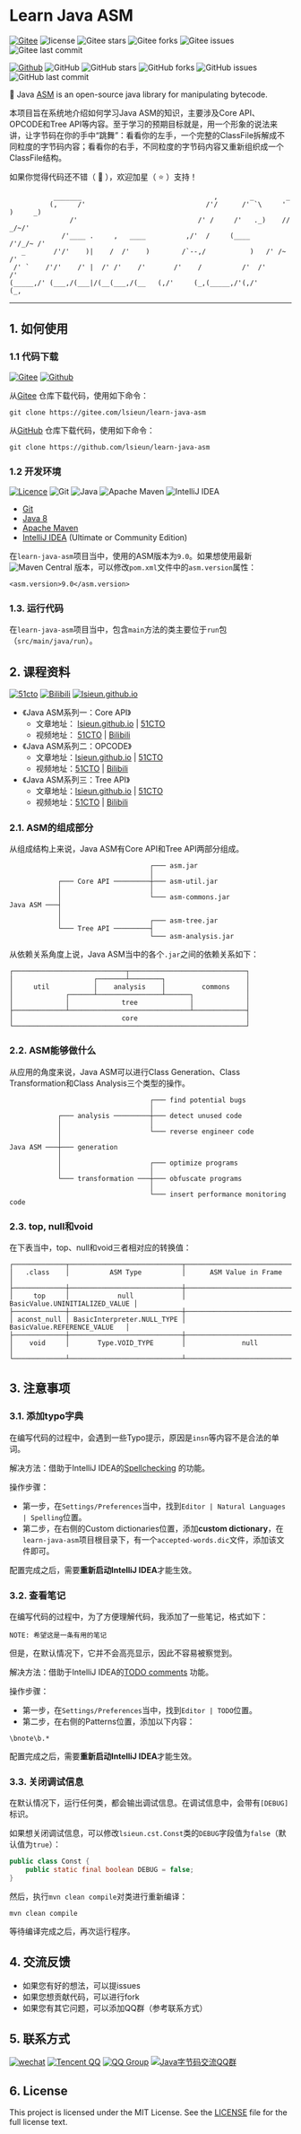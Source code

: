 # Learn Java ASM

[![Gitee](https://img.shields.io/badge/Gitee-white.svg?style=flat-square&logo=gitee&logoColor=C71D23)](https://gitee.com/lsieun/learn-java-asm)
![license](https://badg.now.sh/gitee/license/lsieun/learn-java-asm)
![Gitee stars](https://badg.now.sh/gitee/stars/lsieun/learn-java-asm)
![Gitee forks](https://badg.now.sh/gitee/forks/lsieun/learn-java-asm)
![Gitee issues](https://badg.now.sh/gitee/issues/lsieun/learn-java-asm)
![Gitee last commit](https://badg.now.sh/gitee/last-commit/lsieun/learn-java-asm)

[![Github](https://img.shields.io/badge/GitHub-white.svg?style=flat-square&logo=github&logoColor=181717)](https://github.com/lsieun/learn-java-asm)
![GitHub](https://img.shields.io/github/license/lsieun/learn-java-asm)
![GitHub stars](https://img.shields.io/github/stars/lsieun/learn-java-asm.svg)
![GitHub forks](https://img.shields.io/github/forks/lsieun/learn-java-asm.svg)
![GitHub issues](https://img.shields.io/github/issues-raw/lsieun/learn-java-asm?label=issues)
![GitHub last commit](https://img.shields.io/github/last-commit/lsieun/learn-java-asm.svg)

:maple_leaf: Java [ASM](https://asm.ow2.io/) is an open-source java library for manipulating bytecode.

本项目旨在系统地介绍如何学习Java ASM的知识，主要涉及Core API、OPCODE和Tree API等内容。至于学习的预期目标就是，用一个形象的说法来讲，让字节码在你的手中“跳舞”：看看你的左手，一个完整的ClassFile拆解成不同粒度的字节码内容；看看你的右手，不同粒度的字节码内容又重新组织成一个ClassFile结构。

如果你觉得代码还不错（ :sparkling_heart: ），欢迎加星（ :star: ）支持！

```text
           _______                                 ,        _        _        
          (,     /'                              /'/      /' `\     ' )     _)
               /'                              /' /     /'   ._)    //  _/~/' 
             /'____ .     ,   ____          ,/'  /     (____      /'/_/~ /'   
   _       /'/'    )|    /  /'    )        /`--,/           )   /' /~  /'     
 /' `    /'/'    /' |  /' /'    /'       /'    /          /'  /'     /'       
(_____,/' (___,/(___|/(__(___,/(__   (,/'     (_,(_____,/'(,/'      (_,       
```

---

## 1. 如何使用

### 1.1 代码下载

[![Gitee](https://img.shields.io/badge/Gitee-white.svg?style=flat-square&logo=gitee&logoColor=C71D23)](https://gitee.com/lsieun/learn-java-asm)
[![Github](https://img.shields.io/badge/GitHub-white.svg?style=flat-square&logo=github&logoColor=181717)](https://github.com/lsieun/learn-java-asm)

从[Gitee](https://gitee.com/lsieun/learn-java-asm) 仓库下载代码，使用如下命令：

```text
git clone https://gitee.com/lsieun/learn-java-asm
```

从[GitHub](https://github.com/lsieun/learn-java-asm) 仓库下载代码，使用如下命令：

```text
git clone https://github.com/lsieun/learn-java-asm
```

### 1.2 开发环境

[![Licence](https://img.shields.io/github/license/lsieun/learn-java-asm?style=social)](./LICENSE)
![Git](https://img.shields.io/badge/Git-white.svg?style=flat-square&logo=git&logoColor=F05032)
![Java](https://img.shields.io/badge/-Java-white.svg?style=flat-square&logo=java&logoColor=007396)
![Apache Maven](https://img.shields.io/badge/Maven-white.svg?style=flat-square&logo=Apache%20Maven&logoColor=C71A36)
![IntelliJ IDEA](https://img.shields.io/badge/IntelliJ_IDEA-white.svg?style=flat-square&logo=intellij-idea&logoColor=000000)

- [Git](https://git-scm.com/)
- [Java 8](https://www.oracle.com/java/technologies/javase/javase8-archive-downloads.html)
- [Apache Maven](https://maven.apache.org/)
- [IntelliJ IDEA](https://www.jetbrains.com/idea/download/other.html) (Ultimate or Community Edition)

在`learn-java-asm`项目当中，使用的ASM版本为`9.0`。如果想使用最新![Maven Central](https://img.shields.io/maven-central/v/org.ow2.asm/asm.svg?color=25a162&label=ASM) 版本，可以修改`pom.xml`文件中的`asm.version`属性：

```text
<asm.version>9.0</asm.version>
```

### 1.3. 运行代码

在`learn-java-asm`项目当中，包含`main`方法的类主要位于`run`包（`src/main/java/run`）。

## 2. 课程资料

[![51cto](https://img.shields.io/website/https/edu.51cto.com.svg?label=51cto)](https://edu.51cto.com/lecturer/9210464.html)
[![Bilibili](https://img.shields.io/website/https/bilibili.com.svg?label=bilibili&style=flat-square&logo=bilibili&logoColor=00A1D6)](https://space.bilibili.com/1321054247)
[![lsieun.github.io](https://img.shields.io/website/https/lsieun.github.io.svg?label=lsieun.github.io)](https://lsieun.github.io)

- 《Java ASM系列一：Core API》
  - 文章地址： [lsieun.github.io](https://lsieun.github.io/java/asm/java-asm-season-01.html) | [51CTO](https://blog.51cto.com/lsieun/2924583)
  - 视频地址： [51CTO](https://edu.51cto.com/course/28517.html) | [Bilibili](https://space.bilibili.com/1321054247/channel/seriesdetail?sid=381716)
- 《Java ASM系列二：OPCODE》
  - 文章地址：[lsieun.github.io](https://lsieun.github.io/java/asm/java-asm-season-02.html) | [51CTO](https://blog.51cto.com/lsieun/3273965)
  - 视频地址：[51CTO](https://edu.51cto.com/course/28870.html) | [Bilibili](https://space.bilibili.com/1321054247/channel/seriesdetail?sid=381716)
- 《Java ASM系列三：Tree API》
  - 文章地址：[lsieun.github.io](https://lsieun.github.io/java/asm/java-asm-season-03.html) | [51CTO](https://blog.51cto.com/lsieun/4034588)
  - 视频地址：[51CTO](https://edu.51cto.com/course/29459.html) | [Bilibili](https://space.bilibili.com/1321054247/channel/seriesdetail?sid=381716)

### 2.1. ASM的组成部分

从组成结构上来说，Java ASM有Core API和Tree API两部分组成。

```text
                                   ┌─── asm.jar
                                   │
            ┌─── Core API ─────────┼─── asm-util.jar
            │                      │
            │                      └─── asm-commons.jar
Java ASM ───┤
            │
            │                      ┌─── asm-tree.jar
            └─── Tree API ─────────┤
                                   └─── asm-analysis.jar
```

从依赖关系角度上说，Java ASM当中的各个`.jar`之间的依赖关系如下：

```text
┌────────────────────────────┬─────────────────────────────┐
│                    ┌───────┴────────┐                    │
│     util           │    analysis    │         commons    │
│             ┌──────┴────────────────┴──────┐             │
│             │             tree             │             │
├─────────────┴──────────────────────────────┴─────────────┤
│                           core                           │
└──────────────────────────────────────────────────────────┘
```

### 2.2. ASM能够做什么

从应用的角度来说，Java ASM可以进行Class Generation、Class Transformation和Class Analysis三个类型的操作。

```text
                                   ┌─── find potential bugs
                                   │
            ┌─── analysis ─────────┼─── detect unused code
            │                      │
            │                      └─── reverse engineer code
            │
Java ASM ───┼─── generation
            │
            │                      ┌─── optimize programs
            │                      │
            └─── transformation ───┼─── obfuscate programs
                                   │
                                   └─── insert performance monitoring code
```

### 2.3. top, null和void

在下表当中，top、null和void三者相对应的转换值：

```text
┌─────────────┬────────────────────────────┬────────────────────────────────┐
│   .class    │          ASM Type          │      ASM Value in Frame        │
├─────────────┼────────────────────────────┼────────────────────────────────┤
│     top     │            null            │ BasicValue.UNINITIALIZED_VALUE │
├─────────────┼────────────────────────────┼────────────────────────────────┤
│ aconst_null │ BasicInterpreter.NULL_TYPE │   BasicValue.REFERENCE_VALUE   │
├─────────────┼────────────────────────────┼────────────────────────────────┤
│    void     │       Type.VOID_TYPE       │              null              │
└─────────────┴────────────────────────────┴────────────────────────────────┘
```

## 3. 注意事项

### 3.1. 添加typo字典

在编写代码的过程中，会遇到一些Typo提示，原因是`insn`等内容不是合法的单词。

解决方法：借助于IntelliJ IDEA的[Spellchecking](https://www.jetbrains.com/help/idea/spellchecking.html) 的功能。

操作步骤：

- 第一步，在`Settings/Preferences`当中，找到`Editor | Natural Languages | Spelling`位置。
- 第二步，在右侧的Custom dictionaries位置，添加**custom dictionary**，在`learn-java-asm`项目根目录下，有一个`accepted-words.dic`文件，添加该文件即可。

配置完成之后，需要**重新启动IntelliJ IDEA**才能生效。

### 3.2. 查看笔记

在编写代码的过程中，为了方便理解代码，我添加了一些笔记，格式如下：

```text
NOTE: 希望这是一条有用的笔记
```

但是，在默认情况下，它并不会高亮显示，因此不容易被察觉到。

解决方法：借助于IntelliJ IDEA的[TODO comments](https://www.jetbrains.com/help/idea/using-todo.html) 功能。

操作步骤：

- 第一步，在`Settings/Preferences`当中，找到`Editor | TODO`位置。
- 第二步，在右侧的Patterns位置，添加以下内容：

```text
\bnote\b.*
```

配置完成之后，需要**重新启动IntelliJ IDEA**才能生效。

### 3.3. 关闭调试信息

在默认情况下，运行任何类，都会输出调试信息。在调试信息中，会带有`[DEBUG]`标识。

如果想关闭调试信息，可以修改`lsieun.cst.Const`类的`DEBUG`字段值为`false`（默认值为`true`）：

```java
public class Const {
    public static final boolean DEBUG = false;
}
```

然后，执行`mvn clean compile`对类进行重新编译：

```text
mvn clean compile
```

等待编译完成之后，再次运行程序。

## 4. 交流反馈

- 如果您有好的想法，可以提issues
- 如果您想贡献代码，可以进行fork
- 如果您有其它问题，可以添加QQ群（参考联系方式）

## 5. 联系方式

[![wechat](https://img.shields.io/badge/-lsieun-white.svg?style=flat-square&logo=wechat&logoColor=07C160)](https://lsieun.github.io/assets/images/contact/we-chat.jpg)
[![Tencent QQ](https://img.shields.io/badge/515882294-white.svg?style=flat-square&logo=tencentqq&logoColor=EB1923)](https://lsieun.github.io/assets/images/contact/qq.png)
[![QQ Group](https://img.shields.io/badge/584642776-white.svg?style=flat-square&logo=tencentqq&logoColor=1DA1F2&label=QQ%20Group)](https://lsieun.github.io/assets/images/contact/qq-group.jpg)
[![Java字节码交流QQ群](https://pub.idqqimg.com/wpa/images/group.png)](https://jq.qq.com/?_wv=1027&k=yOBiOaJV)

## 6. License

This project is licensed under the MIT License.
See the [LICENSE](./LICENSE) file for the full license text.
